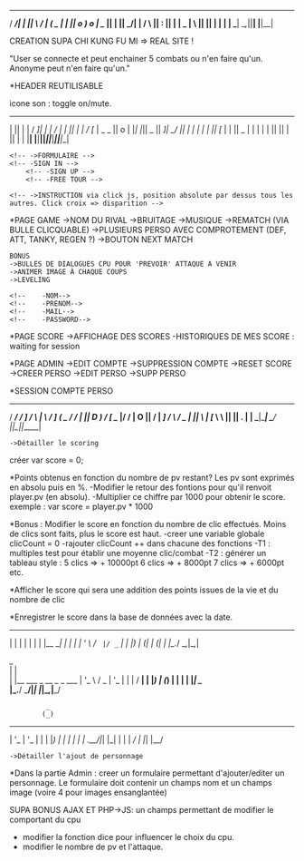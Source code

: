   _____ __ __  ____   ____ 
 / ___/|  |  ||    \ /    |
(   \_ |  |  ||  o  )  o  |
 \__  ||  |  ||   _/|     |
 /  \ ||  :  ||  |  |  _  |
 \    ||     ||  |  |  |  |
  \___| \__,_||__|  |__|__|
                           



CREATION SUPA CHI KUNG FU MI => REAL SITE !

"User se connecte et peut enchainer 5 combats ou n'en faire qu'un.
Anonyme peut n'en faire qu'un."

<!-- *UTILISATION DU NORMALIZE -->
*HEADER REUTILISABLE 

<!--
____________________
RESPONSIVE 100%		|
	->cf agenda \o/	|
____________________|

--> 
icone son : toggle on/mute.


 ______  __ __    ___  ___ ___   ____ 
|      ||  |  |  /  _]|   |   | /    |
|      ||  |  | /  [_ | _   _ ||  o  |
|_|  |_||  _  ||    _]|  \_/  ||     |
  |  |  |  |  ||   [_ |   |   ||  _  |
  |  |  |  |  ||     ||   |   ||  |  |
  |__|  |__|__||_____||___|___||__|__|
                                      



<!-- *PAGE ACCUEIL -->
	<!-- ->FORMULAIRE -->
	<!-- -SIGN IN -->
		<!-- -SIGN UP -->
		<!-- -FREE TOUR -->

	<!-- ->INSTRUCTION via click js, position absolute par dessus tous les autres. Click croix => disparition -->

*PAGE GAME
	<!-- ->IMAGE PERSO EN % -->
	->NOM DU RIVAL
	->BRUITAGE
	->MUSIQUE
	->REMATCH (VIA BULLE CLICQUABLE)
	->PLUSIEURS PERSO AVEC COMPROTEMENT (DEF, ATT, TANKY, REGEN ?)
	->BOUTON NEXT MATCH

	BONUS
	->BULLES DE DIALOGUES CPU POUR 'PREVOIR' ATTAQUE A VENIR
	->ANIMER IMAGE À CHAQUE COUPS
	->LEVELING

<!--
*PAGE ABOUT
	-EN ABSOLU
	-SUR LA MEME PAGE (DANS HEADER ?)
-->
<!--
*PAGE SIGN UP
	->FORMULAIRE D INSCRIPTION
	<!--	-PSEUDO-->
	<!--	-NOM-->
	<!--	-PRENOM-->
	<!--	-MAIL-->
	<!--	-PASSWORD-->
	

*PAGE SCORE
	->AFFICHAGE DES SCORES
		-HISTORIQUES DE MES SCORE : waiting for session
		<!---BEST EVER-->
		<!---BEST OF THE WEEK-->


*PAGE ADMIN
	->EDIT COMPTE
	->SUPPRESSION COMPTE
	->RESET SCORE
	->CREER PERSO
	->EDIT PERSO
	->SUPP PERSO

*SESSION COMPTE PERSO



  _____   __   ___   ____     ___ 
 / ___/  /  ] /   \ |    \   /  _]
(   \_  /  / |     ||  D  ) /  [_ 
 \__  |/  /  |  O  ||    / |    _]
 /  \ /   \_ |     ||    \ |   [_ 
 \    \     ||     ||  .  \|     |
  \___|\____| \___/ |__|\_||_____|
                                  


	->Détailler le scoring

créer var score = 0;

*Points obtenus en fonction du nombre de pv restant?
Les pv sont exprimés en absolu puis en %.
-Modifier le retour des fontions pour qu'il renvoit player.pv (en absolu).
-Multiplier ce chiffre par 1000 pour obtenir le score.
	exemple : var score = player.pv * 1000


*Bonus : Modifier le score en fonction du nombre de clic effectués.
Moins de clics sont faits, plus le score est haut.
-creer une variable globale clicCount = 0
-rajouter clicCount ++ dans chacune des fonctions
-T1 : multiples test pour établir une moyenne clic/combat
-T2 : générer un tableau style : 
		5 clics => + 10000pt
		6 clics => + 8000pt
		7 clics => + 6000pt
		etc.


*Afficher le score qui sera une addition des points issues de la vie et du nombre de clic

*Enregistrer le score dans la base de données avec la date.

<!--*Requete bd et affichage des scores en dynamique sur score.phtml-->

 _         _     _ 
| |       | |   | |
| |__   __| | __| |
| '_ \ / _` |/ _` |
| |_) | (_| | (_| |
|_.__/ \__,_|\__,_| 
                   
                   


<!-- - table user :
	id
	pseudo
	firstName
	lastName
	mail
	password

- table score :
	id
	date
	#id_user -->


<!-- - CF BONUS EN BAS table pnj :
	nom
	image(1~4)
	phrase attaque 1
	phrase attaque 2
	phrase def
	phrase victoire
	phrase defaite
 -->


 _                           
| |                          
| |__   ___  _ __  _   _ ___ 
| '_ \ / _ \| '_ \| | | / __|
| |_) | (_) | | | | |_| \__ \
|_.__/ \___/|_| |_|\__,_|___/
                             
                             

             _ 
            (_)
 _ __  _ __  _ 
| '_ \| '_ \| |
| |_) | | | | |
| .__/|_| |_| |
| |        _/ |
|_|       |__/ 


	->Détailler l'ajout de personnage

*Dans la partie Admin : creer un formulaire permettant d'ajouter/editer un personnage.
Le formulaire doit contenir un champs nom et un champs image (voire 4 pour images ensanglantée)

SUPA BONUS AJAX ET PHP->JS: un champs permettant de modifier le comportant du cpu
- modifier la fonction dice pour influencer le choix du cpu.
- modifier le nombre de pv et l'attaque.




